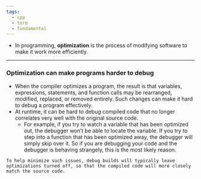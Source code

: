 ```yaml
---
tags:
  - cpp
  - term
  - fundamental
---
```


- In programming, **optimization** is the process of modifying software to make it work more efficiently.

---

### Optimization can make programs harder to debug

- When the compiler optimizes a program, the result is that variables, expressions, statements, and function calls may be rearranged, modified, replaced, or removed entirely. Such changes can make it hard to debug a program effectively.
- At runtime, it can be hard to debug compiled code that no longer correlates very well with the original source code.
	- For example, if you try to watch a variable that has been optimized out, the debugger won’t be able to locate the variable. If you try to step into a function that has been optimized away, the debugger will simply skip over it. So if you are debugging your code and the debugger is behaving strangely, this is the most likely reason.
```ad-note
To help minimize such issues, debug builds will typically leave optimizations turned off, so that the compiled code will more closely match the source code.
```